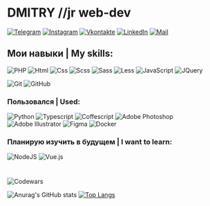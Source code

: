 # DMITRY //jr web-dev
[![Telegram](https://img.shields.io/badge/-Telegram-090909?style=for-the-badge&logo=telegram&logoColor=27A0D9)](https://t.me/dmitrygill)
[![Instagram](https://img.shields.io/badge/-Instagram-090909?style=for-the-badge&logo=instagram&logoColor=B4068E)](https://www.instagram.com/dmitrygil.png/)
[![Vkontakte](https://img.shields.io/badge/-Vkontakte-090909?style=for-the-badge&logo=Vk&logoColor=4F7DB3)](https://vk.com/dmitrygil)
[![LinkedIn](https://img.shields.io/badge/-LinkedIn-090909?style=for-the-badge&logo=linkedin&logoColor=007BB6)](https://www.linkedin.com/in/dmitrygil1/)
[![Mail](https://img.shields.io/badge/-Mail-090909?style=for-the-badge&logo=Mail&logoColor=4F7DB3)](mailto:dmitrygil@mail.ru)
## Мои навыки | My skills:

![PHP](https://img.shields.io/badge/PHP-1a72b6?style=for-the-badge&logo=php&logoColor=white)
![Html](https://img.shields.io/badge/-Html-ff5500?style=for-the-badge&logo=html5&logoColor=000)
![Css](https://img.shields.io/badge/-Css-0022ff?style=for-the-badge&logo=css3&logoColor=fff)
![Scss](https://img.shields.io/badge/-Scss-fc00a8?style=for-the-badge&logo=sass&logoColor=000)
![Sass](https://img.shields.io/badge/Sass-c06191?style=for-the-badge&logo=sass&logoColor=white)
![Less](https://img.shields.io/badge/Less-284a7e?style=for-the-badge&logo=less&logoColor=white)
![JavaScript](https://img.shields.io/badge/JavaScript-F7DF1E?style=for-the-badge&logo=javascript&logoColor=black)
![JQuery](https://img.shields.io/badge/JQuery-F7DF1E?style=for-the-badge&logo=jquery&logoColor=black)



![Git](https://img.shields.io/badge/-Git-f75e5e?style=for-the-badge&logo=git&logoColor=000)
![GitHub](https://img.shields.io/badge/-GitHub-101012?style=for-the-badge&logo=GitHub&logoColor=fff)



### Пользовался | Used:

![Python](https://img.shields.io/badge/Python-007ACC?style=for-the-badge&logo=python&logoColor=white)
![Typescript](https://img.shields.io/badge/TypeScript-007ACC?style=for-the-badge&logo=typescript&logoColor=white)
![Coffescript](https://img.shields.io/badge/CoffeScript-007ACC?style=for-the-badge&logo=coffescript&logoColor=white)
![Adobe Photoshop](https://img.shields.io/badge/-Adobe_Photoshop-011161?style=for-the-badge&logo=AdobePhotoshop&logoColor=fff)
![Adobe Illustrator](https://img.shields.io/badge/-Adobe_Illustrator-ffa500?style=for-the-badge&logo=AdobeIllustrator&logoColor=fff)
![Figma](https://img.shields.io/badge/Figma-1c1c1c?style=for-the-badge&logo=figma&logoColor=white)
![Docker](https://img.shields.io/badge/Docker-218ee0?style=for-the-badge&logo=docker&logoColor=white)


 
 ### Планирую изучить в будущем | I want to learn:
![NodeJS](https://img.shields.io/badge/-Nodejs-43853d?style=for-the-badge&logo=Node.js&logoColor=white)
![Vue.js](https://img.shields.io/badge/-ANGULAR-green?style=for-the-badge)

#
![Codewars](https://www.codewars.com/users/rsschool_ebd0e3bc4976bd09/badges/large)

![Anurag's GitHub stats](https://github-readme-stats.vercel.app/api?username=dmitrygil1&show_icons=true&theme=highcontrast) 
[![Top Langs](https://github-readme-stats.vercel.app/api/top-langs/?username=dmitrygil1&langs_count=8&layout=compact)](https://github.com/anuraghazra/github-readme-stats)
